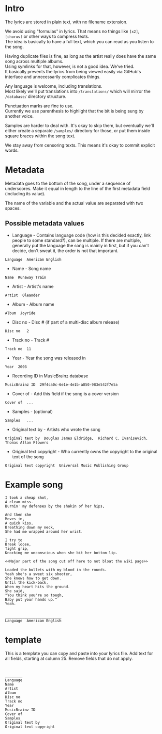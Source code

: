 # Intro
The lyrics are stored in plain text, with no filename extension.

We avoid using "formulas" in lyrics.
That means no things like `[x2]`, `[chorus]` or other ways to compress texts.\
The idea is basically to have a full text, which you can read as you listen to the song.

Having duplicate files is fine, as long as the artist really does have the same song across multiple albums.\
Using symlinks for that, however, is not a good idea. We've tried.\
It basically prevents the lyrics from being viewed easily via GitHub's interface and unnecessarily complicates things.

Any language is welcome, including translations.\
Most likely we'll put translations into `/translations/` which will mirror the `/database/` directory structure.

Punctuation marks are fine to use.\
Currently we use parenthesis to highlight that the bit is being sung by another voice.

Samples are harder to deal with. It's okay to skip them, but eventually we'll either create a separate `/samples/` directory for those, or put them inside square braces within the song text.

We stay away from censoring texts. This means it's okay to commit explicit words.

# Metadata
Metadata goes to the bottom of the song, under a sequence of underscores. Make it equal in length to the
line of the first metadata field (including its value).

The name of the variable and the actual value are separated with two spaces.

## Possible metadata values

  * Language - Contains language code (how is this decided exactly, link people to some standard?), can be multiple. If there are multiple, generally put the language the song is mainly in first, but if you can't decide, don't sweat it, the order is not that important.
```
Language  American English
```

  * Name - Song name
```
Name  Runaway Train
```

  * Artist - Artist's name
```
Artist  Oleander
```

  * Album - Album name
```
Album  Joyride
```

  * Disc no - Disc # (if part of a multi-disc album release)
```
Disc no   2
```

  * Track no - Track #
```
Track no  11
```

  * Year - Year the song was released in
```
Year  2003
```

  * Recording ID in MusicBrainz database
```
MusicBrainz ID  29f4ca0c-6e1e-4e1b-a850-983e542f7e5a
```

  * Cover of - Add this field if the song is a cover version
```
Cover of  ...
```

  * Samples - (optional)
```
Samples   ...
```

  * Original text by - Artists who wrote the song
```
Original text by  Douglas James Eldridge,  Richard C. Ivanisevich,  Thomas Allan Flowers
```

  * Original text copyright - Who currently owns the copyright to the original text of the song
```
Original text copyright  Universal Music Publishing Group
```

# Example song
```
I took a cheap shot,
A clean miss.
Burnin' my defenses by the shakin of her hips,

And then she
Moves in,
A quick kiss,
Breathing down my neck,
She had me wrapped around her wrist.

I try to
Break loose,
Tight grip,
Knocking me unconscious when she bit her bottom lip.

<<Major part of the song cut off here to not bloat the wiki page>>

Loaded the bullets with my blood in the rounds.
Yeah she's a sweet six shooter,
She knows how to get down.
Until the kick-back,
When my heart hits the ground.
She said,
"You think you're so tough,
Baby put your hands up."
Yeah.


__________________________
Language  American English
```

# template

This is a template you can copy and paste into your lyrics file. Add
text for all fields, starting at column 25. Remove fields that do not apply.

```


________
Language
Name
Artist
Album
Disc no
Track no
Year
MusicBrainz ID
Cover of
Samples
Original text by
Original text copyright
```
